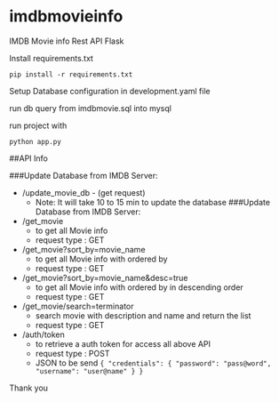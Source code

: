 # imdbmovieinfo
IMDB Movie info Rest API Flask

Install requirements.txt
````
pip install -r requirements.txt
````
Setup Database configuration in development.yaml file

run db query from imdbmovie.sql into mysql

run project with
````
python app.py
````
##API Info

###Update Database from IMDB Server:
- /update_movie_db - (get request)
    - Note: It will take 10 to 15 min to update the database
###Update Database from IMDB Server:
- /get_movie
    - to get all Movie info
    - request type : GET
- /get_movie?sort_by=movie_name
    - to get all Movie info with ordered by
    - request type : GET
- /get_movie?sort_by=movie_name&desc=true
    - to get all Movie info with ordered by in descending order
    - request type : GET
- /get_movie/search=terminator
    - search movie with description and name and return the list
    - request type : GET
- /auth/token
    - to retrieve a auth token for access all above API
    - request type : POST
    - JSON to be send 
    ``{
    "credentials": {
        "password": "pass@word",
        "username": "user@name"
    }
}``
     
Thank you
